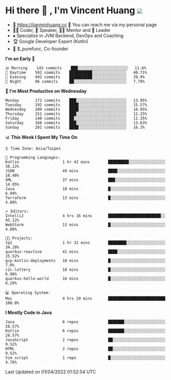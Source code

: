 # Hi there 👋 , I'm Vincent Huang ![](https://komarev.com/ghpvc/?username=Jian-Min-Huang)
- 💎 https://jianminhuang.cc 🙋 You can reach me via my personal page
- 👨‍💻 Coder, 🎤 Speaker, 👨‍🏫 Mentor and 🚀 Leader
- ♠️ Specialize in JVM Backend, DevOps and Coaching
- 🏆 Google Developer Expert (Kotlin)
- 💼 $_purefunc, Co-founder

<!--START_SECTION:waka-->
**I'm an Early 🐤** 

```text
🌞 Morning    143 commits    ███░░░░░░░░░░░░░░░░░░░░░░   11.6% 
🌆 Daytime    502 commits    ██████████░░░░░░░░░░░░░░░   40.71% 
🌃 Evening    492 commits    ██████████░░░░░░░░░░░░░░░   39.9% 
🌙 Night      96 commits     ██░░░░░░░░░░░░░░░░░░░░░░░   7.79%

```
📅 **I'm Most Productive on Wednesday** 

```text
Monday       172 commits    ███░░░░░░░░░░░░░░░░░░░░░░   13.95% 
Tuesday      192 commits    ████░░░░░░░░░░░░░░░░░░░░░   15.57% 
Wednesday    209 commits    ████░░░░░░░░░░░░░░░░░░░░░   16.95% 
Thursday     151 commits    ███░░░░░░░░░░░░░░░░░░░░░░   12.25% 
Friday       140 commits    ██░░░░░░░░░░░░░░░░░░░░░░░   11.35% 
Saturday     168 commits    ███░░░░░░░░░░░░░░░░░░░░░░   13.63% 
Sunday       201 commits    ████░░░░░░░░░░░░░░░░░░░░░   16.3%

```


📊 **This Week I Spent My Time On** 

```text
⌚︎ Time Zone: Asia/Taipei

💬 Programming Languages: 
Kotlin                   1 hr 42 mins        █████████░░░░░░░░░░░░░░░░   38.22% 
JSON                     49 mins             ████░░░░░░░░░░░░░░░░░░░░░   18.48% 
XML                      37 mins             ███░░░░░░░░░░░░░░░░░░░░░░   14.05% 
Java                     18 mins             █░░░░░░░░░░░░░░░░░░░░░░░░   6.94% 
Terraform                13 mins             █░░░░░░░░░░░░░░░░░░░░░░░░   4.88%

🔥 Editors: 
IntelliJ                 4 hrs 16 mins       ███████████████████████░░   95.12% 
WebStorm                 13 mins             █░░░░░░░░░░░░░░░░░░░░░░░░   4.88%

🐱‍💻 Projects: 
tp2                      1 hr 32 mins        ████████░░░░░░░░░░░░░░░░░   34.28% 
quarkus-reactive         41 mins             ████░░░░░░░░░░░░░░░░░░░░░   15.52% 
gcp-kotlin-deployments   18 mins             █░░░░░░░░░░░░░░░░░░░░░░░░   7.0% 
c2c-lottery              18 mins             █░░░░░░░░░░░░░░░░░░░░░░░░   6.98% 
quarkus-hello-world      16 mins             █░░░░░░░░░░░░░░░░░░░░░░░░   6.29%

💻 Operating System: 
Mac                      4 hrs 29 mins       █████████████████████████   100.0%

```

**I Mostly Code in Java** 

```text
Java                     6 repos             ███████░░░░░░░░░░░░░░░░░░   28.57% 
Kotlin                   6 repos             ███████░░░░░░░░░░░░░░░░░░   28.57% 
JavaScript               2 repos             ██░░░░░░░░░░░░░░░░░░░░░░░   9.52% 
HTML                     2 repos             ██░░░░░░░░░░░░░░░░░░░░░░░   9.52% 
Vim script               1 repo              █░░░░░░░░░░░░░░░░░░░░░░░░   4.76%

```



 Last Updated on 01/04/2022 01:52:54 UTC
<!--END_SECTION:waka-->
